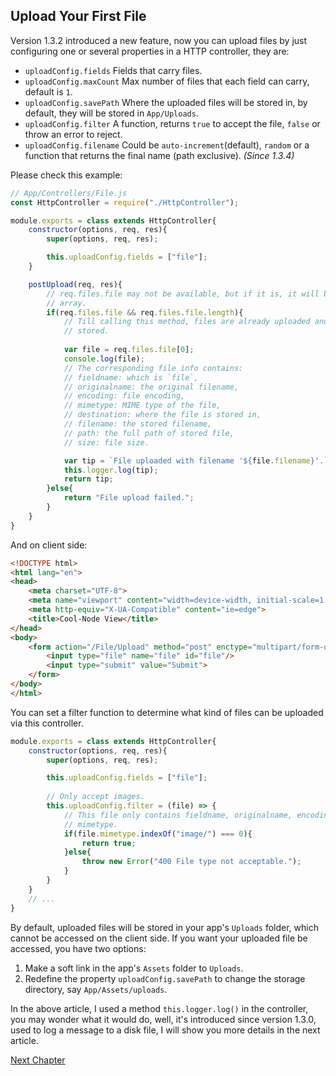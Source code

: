 ## Upload Your First File

Version 1.3.2 introduced a new feature, now you can upload files by just 
configuring one or several properties in a HTTP controller, they are:

- `uploadConfig.fields` Fields that carry files.
- `uploadConfig.maxCount` Max number of files that each field can carry, default
    is `1`.
- `uploadConfig.savePath` Where the uploaded files will be stored in, by 
    default, they will be stored in `App/Uploads`.
- `uploadConfig.filter` A function, returns `true` to accept the file, 
    `false` or throw an error to reject.
- `uploadConfig.filename` Could be `auto-increment`(default), `random` or a 
    function that returns the final name (path exclusive). *(Since 1.3.4)*

Please check this example:

```javascript
// App/Controllers/File.js
const HttpController = require("./HttpController");

module.exports = class extends HttpController{
    constructor(options, req, res){
        super(options, req, res);

        this.uploadConfig.fields = ["file"];
    }

    postUpload(req, res){
        // req.files.file may not be available, but if it is, it will be an 
        // array.
        if(req.files.file && req.files.file.length){
            // Till calling this method, files are already uploaded and 
            // stored.
            
            var file = req.files.file[0];
            console.log(file);
            // The corresponding file info contains:
            // fieldname: which is `file`,
            // originalname: the original filename,
            // encoding: file encoding,
            // mimetype: MIME type of the file,
            // destination: where the file is stored in,
            // filename: the stored filename,
            // path: the full path of stored file,
            // size: file size.

            var tip = `File uploaded with filename '${file.filename}'.`;
            this.logger.log(tip);
            return tip;
        }else{
            return "File upload failed.";
        }
    }
}
```

And on client side:

```html
<!DOCTYPE html>
<html lang="en">
<head>
    <meta charset="UTF-8">
    <meta name="viewport" content="width=device-width, initial-scale=1.0">
    <meta http-equiv="X-UA-Compatible" content="ie=edge">
    <title>Cool-Node View</title>
</head>
<body>
    <form action="/File/Upload" method="post" enctype="multipart/form-data">
        <input type="file" name="file" id="file"/>
        <input type="submit" value="Submit">
    </form>
</body>
</html>
```

You can set a filter function to determine what kind of files can be uploaded 
via this controller.

```javascript
module.exports = class extends HttpController{
    constructor(options, req, res){
        super(options, req, res);

        this.uploadConfig.fields = ["file"];
        
        // Only accept images.
        this.uploadConfig.filter = (file) => {
            // This file only contains fieldname, originalname, encoding and 
            // mimetype.
            if(file.mimetype.indexOf("image/") === 0){
                return true;
            }else{
                throw new Error("400 File type not acceptable.");
            }
        }
    }
    // ...
}
```

By default, uploaded files will be stored in your app's `Uploads` folder, 
which cannot be accessed on the client side. If you want your uploaded file be
accessed, you have two options:

1. Make a soft link in the app's `Assets` folder to `Uploads`.
2. Redefine the property `uploadConfig.savePath` to change the storage 
    directory, say `App/Assets/uploads`.

In the above article, I used a method `this.logger.log()` in the controller, 
you may wonder what it would do, well, it's introduced since version 1.3.0, 
used to log a message to a disk file, I will show you more details in the next
article.

[Next Chapter](LoggingOperations)